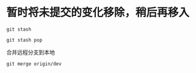 # 暂时将未提交的变化移除，稍后再移入

```
git stash
```

```
git stash pop
```

合并远程分支到本地

```
git merge origin/dev
```
